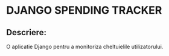# DJANGO SPENDING TRACKER
## Descriere:
O aplicatie Django pentru a monitoriza cheltuielile utilizatorului.